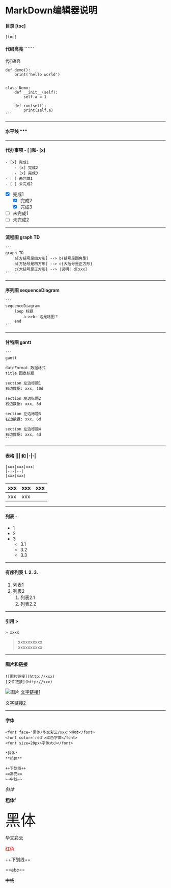 # MarkDown编辑器说明

#### 目录  [toc]
```
[toc]
```



#### 代码高亮  ``````
```
代码高亮
​```
def demo():
    print('hello world')
    
    
class Demo:
    def __init__(self):
        self.a = 1
    
    def run(self):
        print(self.a)
​```
```
***
#### 水平线 ***
***

#### 代办事项 - [ ]和- [x]

```
- [x] 完成1
    - [x] 完成2
    - [x] 完成3
- [ ] 未完成1
- [ ] 未完成2
```

- [x] 完成1
    - [x] 完成2
    - [x] 完成3
- [ ] 未完成1
- [ ] 未完成2

****

#### 流程图 graph TD

```
​```
graph TD
    a[方括号是四方形] --> b(括号是圆角型)
    a[方括号是四方形] --> c{大括号是正方形}  
    c{大括号是正方形} --> |说明| d[xxx]
​```
```

****
#### 序列图 sequenceDiagram
```
​```
sequenceDiagram
    loop 标题
        a->>b: 这是啥图？
    end
​```
```



***
#### 甘特图 gantt
```
​```
gantt

dateFormat 数据格式
title 图表标题

section 左边标题1
右边数据: xxx, 10d

section 左边标题2
右边数据: xxx, 8d

section 左边标题3
右边数据: xxx, 6d

section 左边标题4
右边数据: xxx, 4d
​```
```

***
#### 表格 ||| 和 |-|-|

```
|xxx|xxx|xxx|
|-|-|--|
|xxx|xxx|

```

| xxx  | xxx  | xxx  |
| ---- | ---- | ---- |
| xxx  | xxx  |      |



****
#### 列表 -
- 1
- 2
- 3
    - 3.1
    - 3.2
    - 3.3

****
#### 有序列表 1. 2. 3.
1. 列表1
2. 列表2
    1. 列表2.1
    2. 列表2.2

****
#### 引用 >

```
> xxxx 
```

> xxxxxxxxxx <br>
> xxxxxxxxxx



****
#### 图片和链接

```
![图片链接](http://xxx)
[文件链接](http://xxx)
```



![图片](http://fore.cool/img/20190517/wz.jpg)
[文字链接1](Http://xxxx)

[文字链接2](Http://www.baidu.com)

****

#### 字体

```
<font face='黑体/华文彩云/xxx'>字体</font>
<font color='red'>红色字体</font>
<font size=20px>字体大小</font>

*斜体*
**粗体**

++下划线++
==高亮==
~~中线~~
```

*斜体*

**粗体**f

<font face='黑体' size=10px>黑体</font>

<font face='stcaiyun'>华文彩云</font>

<font color='red'>红色</font>

++下划线++

==abc==

~~中线~~











